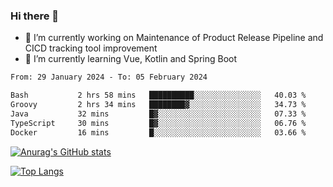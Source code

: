 ### Hi there 👋

- 🔭 I’m currently working on Maintenance of Product Release Pipeline and CICD tracking tool improvement
- 🌱 I’m currently learning Vue, Kotlin and Spring Boot

<!--START_SECTION:waka-->

```txt
From: 29 January 2024 - To: 05 February 2024

Bash           2 hrs 58 mins   ██████████░░░░░░░░░░░░░░░   40.03 %
Groovy         2 hrs 34 mins   ████████▓░░░░░░░░░░░░░░░░   34.73 %
Java           32 mins         █▓░░░░░░░░░░░░░░░░░░░░░░░   07.33 %
TypeScript     30 mins         █▓░░░░░░░░░░░░░░░░░░░░░░░   06.76 %
Docker         16 mins         █░░░░░░░░░░░░░░░░░░░░░░░░   03.66 %
```

<!--END_SECTION:waka-->

[![Anurag's GitHub stats](https://github-readme-stats.vercel.app/api?username=yunhao981&show_icons=true&theme=solarized-dark)](https://github.com/anuraghazra/github-readme-stats)

[![Top Langs](https://github-readme-stats.vercel.app/api/top-langs/?username=yunhao981&theme=solarized-dark&layout=compact)](https://github.com/anuraghazra/github-readme-stats)

<!--
**yunhao981/yunhao981** is a ✨ _special_ ✨ repository because its `README.md` (this file) appears on your GitHub profile.

Here are some ideas to get you started:

- 🔭 I’m currently working on Maintenance of Release Pipeline and CICD tracking tool improvement
- 🌱 I’m currently learning Vue, Kotlin and Spring Boot
- 👯 I’m looking to collaborate on ...
- 🤔 I’m looking for help with ...
- 💬 Ask me about ...
- 📫 How to reach me: ...
- 😄 Pronouns: ...
- ⚡ Fun fact: ...
-->


